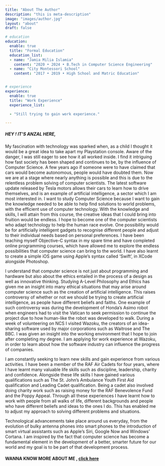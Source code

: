 ```yaml
---
title: "About The Author"
description: "this is meta-description"
image: "images/author.jpg"
layout: "about"
draft: false

# education
education:
  enable: true
  title: "Formal Education"
  education_list:
  - name: "Jamia Milia Islamia"
    content: "2020 • 2024 • B.Tech in Computer Science Engineering"
  - name: "City Montessori School"
    content: "2017 • 2019 • High School and Matric Education"


# experience
experience:
  enable: true
  title: "Work Experience"
  experience_list:

  - "Still trying to gain work experience."

---
```

##### HEY ! IT'S ANZAL HERE,


My fascination with technology was sparked when, as a child I thought it would be a great idea to take apart my Playstation console. Aware of the danger, I was still eager to see how it all worked inside. I find it intriguing how fast society has been shaped and continues to be, by the influence of Computer Science. A few years ago if someone were to have claimed that cars would become autonomous, people would have doubted them. Now we are at a stage where nearly anything is possible and this is due to the relentless problem solving of computer scientists. The latest software update released by Tesla motors allows their cars to learn how to drive themselves, and is an example of artificial intelligence, a sector which I am most interested in. I want to study Computer Science because I want to gain the knowledge needed to be able to help find solutions to world problems, with the efficient use of computer technology. With the knowledge and skills, I will attain from this course, the creative ideas that I could bring into fruition would be endless. I hope to become one of the computer scientists who adapt technology to help the human race evolve. One possibility would be for artificially intelligent gadgets to recognise different people and adjust to their individual needs based on personal preferences. I have been teaching myself Objective-C syntax in my spare time and have completed online programming courses, which have allowed me to explore the endless possibilities that computer science can bring to the world. I have also learnt to create a simple iOS game using Apple’s syntax called ‘Swift’, in XCode alongside Photoshop.

I understand that computer science is not just about programming and hardware but also about the ethics entailed in the process of a design as well as innovative thinking. Studying A-Level Philosophy and Ethics has given me an insight into many ethical situations that may arise around computer science such as the creation of artificial intelligence. This raises controversy of whether or not we should be trying to create artificial intelligence, as people have different beliefs and faiths. One example of such controversy was during the development of Honda’s Asimo robot when engineers had to visit the Vatican to seek permission to continue the project due to how human-like the robot was developed to walk. During a week of volunteering on NCS I visited Wazoku, the creators of an idea-sharing software used by major corporations such as Waitrose and The BBC. I was given an insight into the working environment that I hope to join after completing my degree. I am applying for work experience at Wazoku, in order to learn about how the software industry can influence the progress of companies.

I am constantly seeking to learn new skills and gain experience from various activities. I have been a member of the RAF Air Cadets for four years, where I have learnt many valuable life skills such as discipline, leadership, charity and confidence. Alongside these life skills I have gained various qualifications such as The St. John’s Ambulance Youth First Aid qualification and Leading Cadet qualification. Being a cadet also involved doing charity work such as raising money for the RAF Benevolence Fund and the Poppy Appeal. Through all these experiences I have learnt how to work with people from all walks of life, different backgrounds and people who have different beliefs and ideas to the ones I do. This has enabled me to adjust my approach to solving different problems and situations.

Technological advancements take place around us everyday, from the evolution of bulky antenna phones into smart phones to the introduction of smart virtual assistants such as Apple’s Siri, Google Now and Windows’ Cortana. I am inspired by the fact that computer science has become a fundamental element in the development of a better, smarter future for our world and my goal is to be part of that development process.

#### WANNA KNOW MORE ABOUT ME , [click here](https://anzalabidi.netlify.app/)